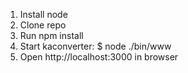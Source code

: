 1. Install node
2. Clone repo
3. Run npm install
4. Start kaconverter: $ node ./bin/www
5. Open http://localhost:3000 in browser
